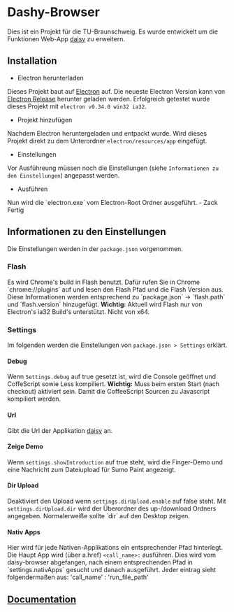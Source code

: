 # Dashy-Browser
Dies ist ein Projekt für die TU-Braunschweig.
Es wurde entwickelt um die Funktionen Web-App [daisy](https://github.com/ratze90/daisy) zu erweitern.

## Installation
* Electron herunterladen

Dieses Projekt baut auf [Electron](http://electron.atom.io) auf.
Die neueste Electron Version kann von [Electron Release](https://github.com/atom/electron/releases) herunter geladen werden.
Erfolgreich getestet wurde dieses Projekt mit `electron v0.34.0 win32 ia32`.

* Projekt hinzufügen

Nachdem Electron heruntergeladen und entpackt wurde. Wird dieses Projekt direkt zu dem Unterordner `electron/resources/app` eingefügt.

* Einstellungen

Vor Ausführeung müssen noch die Einstellungen (siehe `Informationen zu den Einstellungen`) angepasst werden.

* Ausführen

Nun wird die ´electron.exe´ vom Electron-Root Ordner ausgeführt. - Zack Fertig


## Informationen zu den Einstellungen
Die Einstellungen werden in der `package.json` vorgenommen.

### Flash
Es wird Chrome's build in Flash benutzt. Dafür rufen Sie in Chrome ´chrome://plugins´ auf und lesen den Flash Pfad und die Flash Version aus.
Diese Informationen werden entsprechend zu ´package.json´ -> ´flash.path´ und ´flash.version´ hinzugefügt.
**Wichtig:** Aktuell wird Flash nur von Electron's ia32 Build's unterstützt. Nicht von x64.

### Settings
Im folgenden werden die Einstellungen von `package.json > Settings` erklärt.
#### Debug
Wenn `Settings.debug` auf true gesetzt ist, wird die Console geöffnet und CoffeScript sowie Less kompiliert.
**Wichtig:** Muss beim ersten Start (nach checkout) aktiviert sein. Damit die CoffeeScript Sourcen zu Javascript kompiliert werden.
#### Url
Gibt die Url der Applikation [daisy](https://github.com/ratze90/daisy) an.
#### Zeige Demo
Wenn `settings.showIntroduction` auf true steht, wird die Finger-Demo und eine Nachricht zum Dateiupload für Sumo Paint angezeigt.
#### Dir Upload
Deaktiviert den Upload wenn `settings.dirUpload.enable` auf false steht.
Mit `settings.dirUpload.dir` wird der Überordner des up-/download Ordners angegeben. Normalerweiße sollte ´dir´ auf den Desktop zeigen.
#### Nativ Apps
Hier wird für jede Nativen-Applikations ein entsprechender Pfad hinterlegt. Die Haupt App wird (über a.href) `<call_name>:` ausführen.
Dies wird vom daisy-browser abgefangen, nach einem entsprechenden Pfad in ´settings.nativApps´ gesucht und danach ausgeführt.
Jeder eintrag sieht folgendermaßen aus: 'call_name' : 'run_file_path'

## [Documentation](http://rawgit.com/mulian/daisy-browser/master/docs/main.html)
